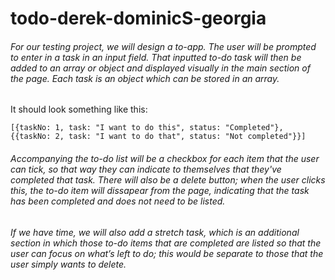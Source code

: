 # todo-derek-dominicS-georgia

###### For our testing project, we will design a to-app. The user will be prompted to enter in a task in an input field. That inputted to-do task will then be added to an array or object and displayed visually in the main section of the page. Each task is an object which can be stored in an array. 
It should look something like this: 

```
[{taskNo: 1, task: "I want to do this", status: "Completed"}, {{taskNo: 2, task: "I want to do that", status: "Not completed"}}]
```
###### Accompanying the to-do list will be a checkbox for each item that the user can tick, so that way they can indicate to themselves that they've completed that task. There will also be a delete button; when the user clicks this, the to-do item will dissapear from the page, indicating that the task has been completed and does not need to be listed.
###### If we have time, we will also add a stretch task, which is an additional section in which those to-do items that are completed are listed so that the user can focus on what’s left to do; this would be separate to those that the user simply wants to delete. 
